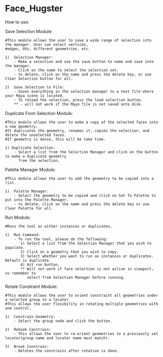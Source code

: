# Face_Hugster

How to use:

Save Selection Module:

    #This module allows the user to save a wide range of selection into the manager. User can select vertices, 
    #edges, UVs, different geometries, etc.
    
    1)  Selection Manager:
        - Make a selection and use the save button to name and save into the manager. 
        - Click on the name to select the selection set.
        - to delete, click on the name and press the delete key, or use Clear Selection button for all.
        
    2)  Save Selection to File:
        - Saves everything in the selection manager to a text file where your Maya scene is located.
        - To reload the selection, press the load selection button.
        ** - will not work if the Maya file is not saved onto disk.
        
Duplicate From Selection Module:

    #This module allows the user to make a copy of the selected faces into a new geometry. 
    #It duplicates the geometry, renames it, copies the selection, and delete the unselected faces. 
    #If geometry is dense, this will be take time.
    
    1) Duplicate Selection:
        - Select a list from the Selection Manager and click on the button to make a duplicate geometry
          from the selection.
          
Palette Manager Module:

    #This module allows the user to add the geometry to be copied into a list.

    1)  Palette Manager:
        - Select the geometry to be copied and click on Set To Palette to put into the Palette Manager.
        - to delete, click on the name and press the delete key or use Clear Palette for all.

Run Module:

    #Runs the tool as either instances or duplicates.

    1)  Run Command:
        - To run the tool, please do the following:
           1) Select a list from the Selection Manager that you wish to populate.
           2) Click on a geometry that you wish to copy.
           3) Select whether you want to run as instances or duplicates. Default is duplicate.
           4) Hit run button.
           ** Will not work if face selection is not active in viewport, so remember to 
              select from Selection Manager before running.
              
Rotate Constraint Module:

    #This module allows the user to orient constraint all geometries under a selected group to a locator. 
    #This allows the user flexibility in rotating multiple geometries with one control.
          
    1)  Constrain Geometry:
        - Select the group node and click the button.
        
    2)  Rehook Constrain:
        - This allows the user to re-orient geometries to a previously set locator(group name and locator name must match).
      
    3)  Break Constrain:
        - Deletes the constrains after rotation is done. 
          
          



